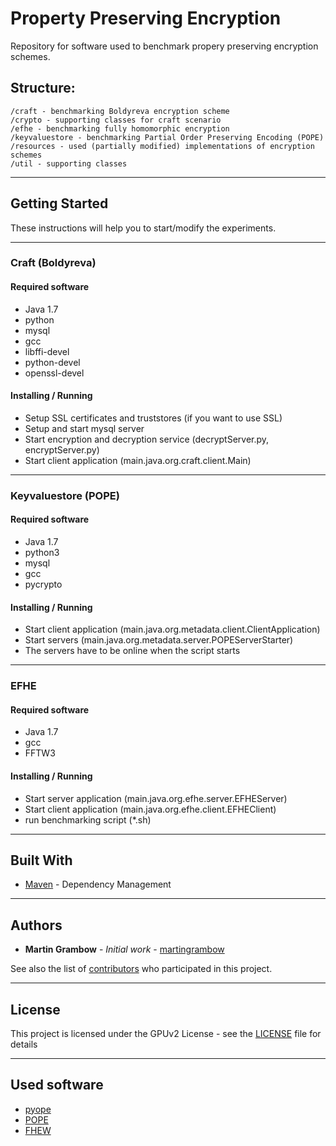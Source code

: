 # Property Preserving Encryption

Repository for software used to benchmark propery preserving encryption schemes.

## Structure:
```
/craft - benchmarking Boldyreva encryption scheme
/crypto - supporting classes for craft scenario
/efhe - benchmarking fully homomorphic encryption
/keyvaluestore - benchmarking Partial Order Preserving Encoding (POPE)
/resources - used (partially modified) implementations of encryption schemes 
/util - supporting classes
```

***

## Getting Started

These instructions will help you to start/modify the experiments.

***

### Craft (Boldyreva)

#### Required software

* Java 1.7
* python
* mysql
* gcc
* libffi-devel
* python-devel
* openssl-devel

#### Installing / Running
* Setup SSL certificates and truststores (if you want to use SSL)
* Setup and start mysql server
* Start encryption and decryption service (decryptServer.py, encryptServer.py)
* Start client application (main.java.org.craft.client.Main)

***

### Keyvaluestore (POPE)

#### Required software

* Java 1.7
* python3
* mysql
* gcc
* pycrypto

#### Installing / Running
* Start client application (main.java.org.metadata.client.ClientApplication)
* Start servers (main.java.org.metadata.server.POPEServerStarter)
* The servers have to be online when the script starts

***

### EFHE

#### Required software

* Java 1.7
* gcc
* FFTW3

#### Installing / Running
* Start server application (main.java.org.efhe.server.EFHEServer)
* Start client application (main.java.org.efhe.client.EFHEClient)
* run benchmarking script (*.sh)

***

## Built With

* [Maven](https://maven.apache.org/) - Dependency Management

***

## Authors

* **Martin Grambow** - *Initial work* - [martingrambow](https://github.com/MartinGrambow)

See also the list of [contributors](https://github.com/martingrambow/ppe/contributors) who participated in this project.

***

## License

This project is licensed under the GPUv2 License - see the [LICENSE](LICENSE) file for details

***

## Used software

* [pyope](https://github.com/rev112/pyope)
* [POPE](https://github.com/dsroche/pope)
* [FHEW](https://github.com/lducas/FHEW)


